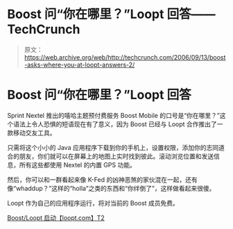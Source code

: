 # Boost 问“你在哪里？”Loopt 回答——TechCrunch

> 原文：<https://web.archive.org/web/http://techcrunch.com/2006/09/13/boost-asks-where-you-at-loopt-answers-2/>

# Boost 问“你在哪里？”Loopt 回答

Sprint Nextel 推出的嘻哈主题预付费服务 Boost Mobile 的口号是“你在哪里？”这个语法上令人恐惧的短语现在有了意义，因为 Boost 已经与 Loopt 合作推出了一款移动交友工具。

只需将这个小小的 Java 应用程序下载到你的手机上，设置权限，添加你的志同道合的朋友，你们就可以在屏幕上的地图上实时找到彼此。滚动浏览位置和发送信息，所有这些都使用 Nextel 的内置 GPS 功能。

然后，你可以和一群看起来像 K-Fed 的凶神恶煞的家伙混在一起，还有像“whaddup？”这样的“holla”之类的东西和“你绊倒了”，这样做看起来很傻。

Loopt 作为自己的应用程序运行，将对当前的 Boost 成员免费。

[Boost/Loopt 启动【loopt.com】T2](https://web.archive.org/web/20210116215149/https://boost.loopt.com/loopt/sess/signup-start.web2.1?theme=boost)